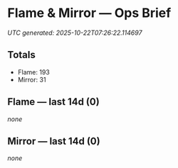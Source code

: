# Flame & Mirror — Ops Brief
_UTC generated: 2025-10-22T07:26:22.114697_

## Totals
- Flame:  193
- Mirror: 31

## Flame — last 14d (0)
_none_

## Mirror — last 14d (0)
_none_